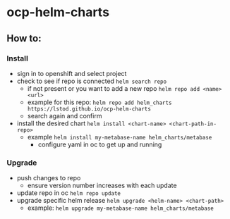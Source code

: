 # ocp-helm-charts

## How to:

### Install

- sign in to openshift and select project
- check to see if repo is connected
    `helm search repo`
    - if not present or you want to add a new repo
    `helm repo add <name> <url>`
    - example for this repo:
        `helm repo add helm_charts https://lstod.github.io/ocp-helm-charts`
    - search again and confirm
- install the desired chart
    `helm install <chart-name> <chart-path-in-repo>`
    - example
        `helm install my-metabase-name helm_charts/metabase`
        - configure yaml in oc to get up and running

### Upgrade

- push changes to repo
    - ensure version number increases with each update
- update repo in oc
    `helm repo update`
- upgrade specific helm release
    `helm upgrade <helm-name> <chart-path>`
    - example:
    `helm upgrade my-metabase-name helm_charts/metabase`